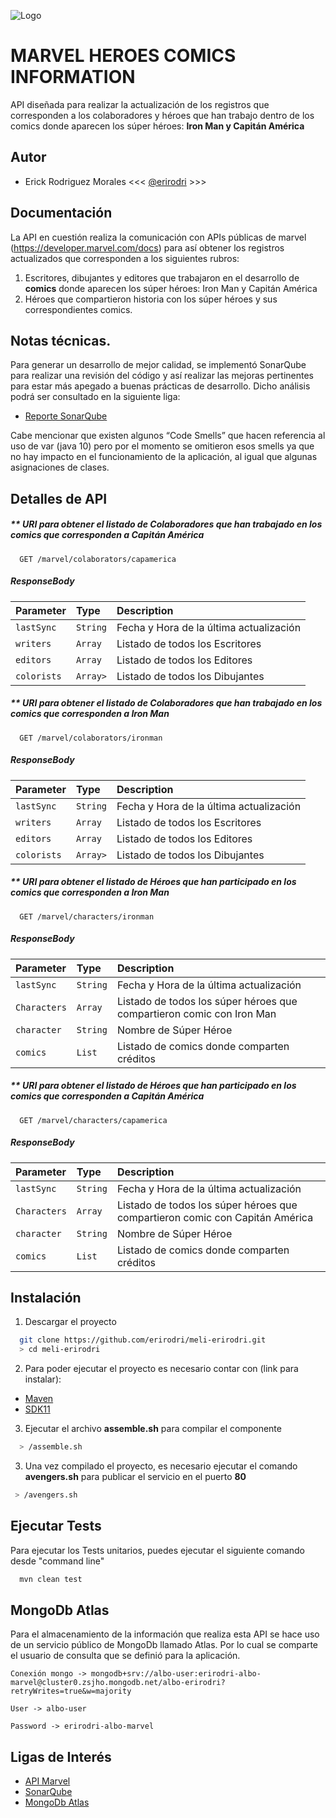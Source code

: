 ![Logo](https://upload.wikimedia.org/wikipedia/commons/thumb/b/b9/Marvel_Logo.svg/1200px-Marvel_Logo.svg.png)


# MARVEL HEROES COMICS INFORMATION

API diseñada para realizar la actualización de los registros que corresponden a los colaboradores y héroes que han trabajo dentro de los comics donde aparecen los súper héroes: **Iron Man y Capitán América**


## Autor
- Erick Rodriguez Morales  <<< [@erirodri](https://github.com/erirodrie) >>>


## Documentación
La API en cuestión realiza la comunicación con APIs públicas de marvel (https://developer.marvel.com/docs) para así obtener los registros actualizados que corresponden a los siguientes rubros:
1. Escritores, dibujantes y editores que trabajaron en el desarrollo de **comics** donde aparecen los súper héroes: Iron Man y Capitán América
2. Héroes que compartieron historia con los súper héroes y sus correspondientes comics.




## Notas técnicas.
Para generar un desarrollo de mejor calidad, se implementó SonarQube para realizar una revisión del código y así realizar las mejoras pertinentes para estar más apegado a buenas prácticas de desarrollo. Dicho análisis podrá ser consultado en la siguiente liga:

* [Reporte SonarQube](https://drive.google.com/file/d/1Slmqq9Vno9eEWqyfeqXUG1sMTSG_a88P/view?usp=sharing)

Cabe mencionar que existen algunos “Code Smells” que hacen referencia al uso de var (java 10) pero por el momento se omitieron esos smells ya que no hay impacto en el funcionamiento de la aplicación, al igual que algunas asignaciones de clases.



## Detalles de API

#####  ** URI para obtener el listado de Colaboradores que han trabajado en los comics que corresponden a Capitán América

```http
  GET /marvel/colaborators/capamerica
```
##### ResponseBody
| Parameter | Type     | Description                |
| :-------- | :------- | :------------------------- |
| `lastSync` | `String` | Fecha y Hora de la última actualización |
| `writers` | `Array` | Listado de todos los Escritores |
| `editors` | `Array` | Listado de todos los Editores |
| `colorists` | `Array>` | Listado de todos los Dibujantes |

#####  ** URI para obtener el listado de Colaboradores que han trabajado en los comics que corresponden a Iron Man

```http
  GET /marvel/colaborators/ironman
```
##### ResponseBody
| Parameter | Type     | Description                |
| :-------- | :------- | :------------------------- |
| `lastSync` | `String` | Fecha y Hora de la última actualización |
| `writers` | `Array` | Listado de todos los Escritores |
| `editors` | `Array` | Listado de todos los Editores |
| `colorists` | `Array>` | Listado de todos los Dibujantes |

#####  ** URI para obtener el listado de Héroes que han participado en los comics que corresponden a Iron Man

```http
  GET /marvel/characters/ironman
```
##### ResponseBody
| Parameter | Type     | Description                |
| :-------- | :------- | :------------------------- |
| `lastSync` | `String` | Fecha y Hora de la última actualización |
| `Characters` | `Array` | Listado de todos los súper héroes que compartieron comic con Iron Man |
| `character` | `String` | Nombre de Súper Héroe |
| `comics` | `List` | Listado de comics donde comparten créditos |

#####  ** URI para obtener el listado de Héroes que han participado en los comics que corresponden a Capitán América

```http
  GET /marvel/characters/capamerica
```
##### ResponseBody
| Parameter | Type     | Description                |
| :-------- | :------- | :------------------------- |
| `lastSync` | `String` | Fecha y Hora de la última actualización |
| `Characters` | `Array` | Listado de todos los súper héroes que compartieron comic con Capitán América |
| `character` | `String` | Nombre de Súper Héroe |
| `comics` | `List` | Listado de comics donde comparten créditos |


## Instalación

1. Descargar el proyecto

```bash 
  git clone https://github.com/erirodri/meli-erirodri.git
  > cd meli-erirodri
```
2. Para poder ejecutar el proyecto es necesario contar con (link para instalar):
- [Maven](https://maven.apache.org/install.html)
- [SDK11](https://www.oracle.com/mx/java/technologies/javase-jdk11-downloads.html)

3. Ejecutar el archivo **assemble.sh** para compilar el componente
```bash 
  > /assemble.sh
```

3. Una vez compilado el proyecto, es necesario ejecutar el comando **avengers.sh** para publicar el servicio en el puerto **80**
```bash 
 > /avengers.sh
```
## Ejecutar Tests

Para ejecutar los Tests unitarios, puedes ejecutar el siguiente comando desde "command line"

```bash
  mvn clean test
```


## MongoDb Atlas

Para el almacenamiento de la información que realiza esta API se hace uso de un servicio público de MongoDb llamado Atlas. Por lo cual se comparte el usuario de consulta que se definió para la aplicación.

`Conexión mongo -> mongodb+srv://albo-user:erirodri-albo-marvel@cluster0.zsjho.mongodb.net/albo-erirodri?retryWrites=true&w=majority`

`User -> albo-user`

`Password -> erirodri-albo-marvel`



## Ligas de Interés
- [API Marvel](https://developer.marvel.com/docs)
- [SonarQube](https://www.sonarqube.org/)
- [MongoDb Atlas](https://www.mongodb.com/cloud/atlas/lp/try2-aterms?utm_content=0618atermsEXP&utm_source=google&utm_campaign=gs_americas_mexico_search_core_brand_atlas_desktop&utm_term=mongodb%20atlas&utm_medium=cpc_paid_search&utm_ad=e&utm_ad_campaign_id=13563674158&gclid=CjwKCAjwiLGGBhAqEiwAgq3q_kdauI0C-ieKdy5YsUzgzZlmoOZyaingqZ9hxfA1KW4wyYcbFiWePxoCBZIQAvD_BwE)
